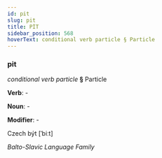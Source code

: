 ```yaml
---
id: pit
slug: pit
title: PİT
sidebar_position: 568
hoverText: conditional verb particle § Particle
---
```


### pit

*conditional verb particle* **§** Particle

**Verb**: -

**Noun**: -

**Modifier**: -

Czech být [ˈbiːt]

*Balto-Slavic Language Family*